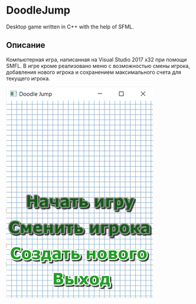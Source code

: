 # DoodleJump
Desktop game written in C++ with the help of SFML.

## Описание
Компьютерная игра, написанная на Visual Studio 2017 x32 при помощи SMFL. 
В игре кроме реализовано меню с возможностью смены игрока, 
добавления нового игрока и сохранением максимального счета для текущего игрока.

![Альтернативный текст](https://github.com/kukichek/DoodleJump/blob/master/screenshots/StartMenuFirstGame.png "Первый запуск")
